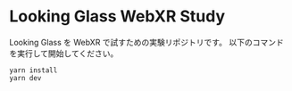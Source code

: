 # Looking Glass WebXR Study

Looking Glass を WebXR で試すための実験リポジトリです。
以下のコマンドを実行して開始してください。

```
yarn install
yarn dev
```